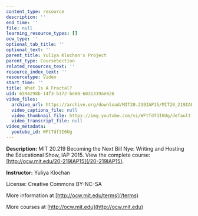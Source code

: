 ```yaml
---
content_type: resource
description: ''
end_time: ''
file: null
learning_resource_types: []
ocw_type: ''
optional_tab_title: ''
optional_text: ''
parent_title: Yuliya Klochan's Project
parent_type: CourseSection
related_resources_text: ''
resource_index_text: ''
resourcetype: Video
start_time: ''
title: What Is A Fractal?
uid: 6594298b-14f3-b172-be08-6831319ae826
video_files:
  archive_url: https://archive.org/download/MIT20.219IAP15/MIT20_219IAP15_YK_SOL_What_Is_A_Fractal_360p.mp4
  video_captions_file: null
  video_thumbnail_file: https://img.youtube.com/vi/WFtTdf3I6Ug/default.jpg
  video_transcript_file: null
video_metadata:
  youtube_id: WFtTdf3I6Ug
---
```


**Description:** MIT 20.219 Becoming the Next Bill Nye: Writing and Hosting the Educational Show, IAP 2015. View the complete course: [http://ocw.mit.edu/20-219IAP15](/20-219IAP15).

**Instructor:** Yuliya Klochan

License: Creative Commons BY-NC-SA

More information at [http://ocw.mit.edu/terms](/terms)

More courses at [http://ocw.mit.edu](http://ocw.mit.edu)